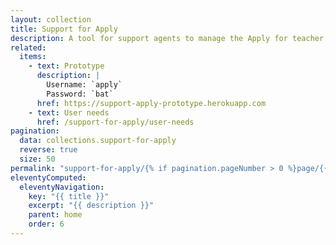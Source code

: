 ```yaml
---
layout: collection
title: Support for Apply
description: A tool for support agents to manage the Apply for teacher training service
related:
  items:
    - text: Prototype
      description: |
        Username: `apply`
        Password: `bat`
      href: https://support-apply-prototype.herokuapp.com
    - text: User needs
      href: /support-for-apply/user-needs
pagination:
  data: collections.support-for-apply
  reverse: true
  size: 50
permalink: "support-for-apply/{% if pagination.pageNumber > 0 %}page/{{ pagination.pageNumber + 1 }}{% endif %}/"
eleventyComputed:
  eleventyNavigation:
    key: "{{ title }}"
    excerpt: "{{ description }}"
    parent: home
    order: 6
---
```

